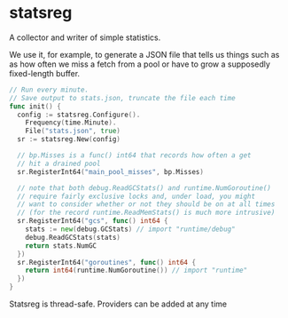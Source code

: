 # statsreg
A collector and writer of simple statistics.

We use it, for example, to generate a JSON file that tells us things such as as how often we miss a fetch from a pool or have to grow a supposedly fixed-length buffer.

```go
// Run every minute.
// Save output to stats.json, truncate the file each time
func init() {
  config := statsreg.Configure().
    Frequency(time.Minute).
    File("stats.json", true)
  sr := statsreg.New(config)

  // bp.Misses is a func() int64 that records how often a get
  // hit a drained pool
  sr.RegisterInt64("main_pool_misses", bp.Misses)

  // note that both debug.ReadGCStats() and runtime.NumGoroutine()
  // require fairly exclusive locks and, under load, you might
  // want to consider whether or not they should be on at all times
  // (for the record runtime.ReadMemStats() is much more intrusive)
  sr.RegisterInt64("gcs", func() int64 {
    stats := new(debug.GCStats) // import "runtime/debug"
    debug.ReadGCStats(stats)
    return stats.NumGC
  })
  sr.RegisterInt64("goroutines", func() int64 {
    return int64(runtime.NumGoroutine()) // import "runtime"
  })
}
```

Statsreg is thread-safe. Providers can be added at any time
